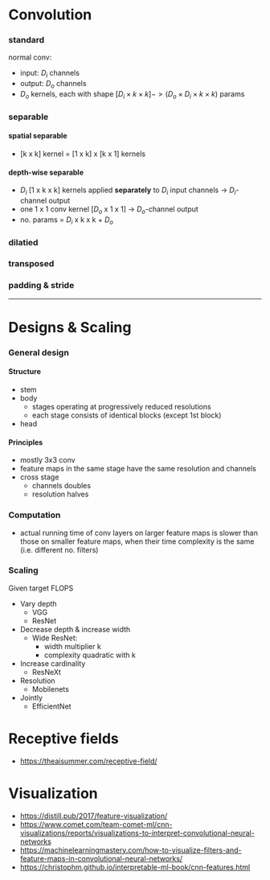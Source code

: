 # Convolution
### standard
normal conv: 
- input: $D_i$ channels
- output: $D_o$ channels
- $D_o$ kernels, each with shape $[D_i \times k \times k] -> (D_o \times D_i \times k \times k)$ params
### separable
#### spatial separable
- [k x k] kernel = [1 x k] x [k x 1] kernels

#### depth-wise separable
- $D_i$ [1 x k x k] kernels applied __separately__ to $D_i$ input channels -> $D_i$-channel output
- one 1 x 1 conv kernel [$D_o$ x 1 x 1] -> $D_o$-channel output
- no. params = $D_i$ x k x k + $D_o$
### dilatied
### transposed
### padding & stride
---
# Designs & Scaling
### General design
#### Structure
* stem
* body
    - stages operating at progressively reduced resolutions
    - each stage consists of identical blocks (except 1st block)
* head

#### Principles
* mostly 3x3 conv
* feature maps in the same stage have the same resolution and channels
* cross stage
    - channels doubles
    - resolution halves

### Computation
- actual running time of conv layers on larger feature maps is slower than those on smaller feature maps, when their time complexity is the same (i.e. different no. filters)

### Scaling
Given target FLOPS

- Vary depth
    - VGG
    - ResNet
- Decrease depth & increase width
    - Wide ResNet: 
        - width multiplier k
        - complexity quadratic with k
- Increase cardinality
    - ResNeXt
- Resolution
    - Mobilenets
- Jointly
    - EfficientNet
# Receptive fields

- https://theaisummer.com/receptive-field/
# Visualization
- https://distill.pub/2017/feature-visualization/
- https://www.comet.com/team-comet-ml/cnn-visualizations/reports/visualizations-to-interpret-convolutional-neural-networks
- https://machinelearningmastery.com/how-to-visualize-filters-and-feature-maps-in-convolutional-neural-networks/
- https://christophm.github.io/interpretable-ml-book/cnn-features.html